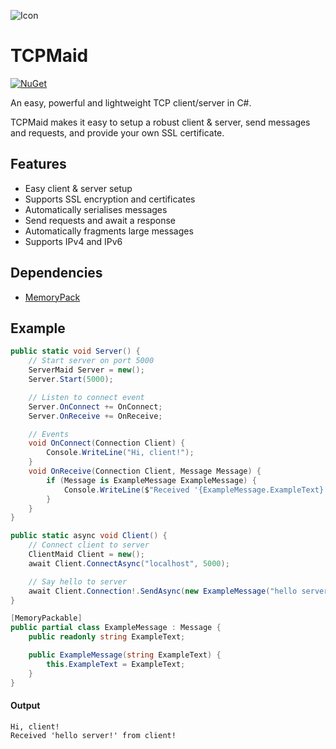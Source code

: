 ![Icon](https://raw.githubusercontent.com/Joy-less/TCPMaid/main/Assets/IconMini.png)

# TCPMaid

[![NuGet](https://img.shields.io/nuget/v/TCPMaid.svg)](https://www.nuget.org/packages/TCPMaid)

An easy, powerful and lightweight TCP client/server in C#.

TCPMaid makes it easy to setup a robust client & server, send messages and requests, and provide your own SSL certificate.

## Features
- Easy client & server setup
- Supports SSL encryption and certificates
- Automatically serialises messages
- Send requests and await a response
- Automatically fragments large messages
- Supports IPv4 and IPv6

## Dependencies
- [MemoryPack](https://github.com/Cysharp/MemoryPack)

## Example

```cs
public static void Server() {
    // Start server on port 5000
    ServerMaid Server = new();
    Server.Start(5000);

    // Listen to connect event
    Server.OnConnect += OnConnect;
    Server.OnReceive += OnReceive;

    // Events
    void OnConnect(Connection Client) {
        Console.WriteLine("Hi, client!");
    }
    void OnReceive(Connection Client, Message Message) {
        if (Message is ExampleMessage ExampleMessage) {
            Console.WriteLine($"Received '{ExampleMessage.ExampleText}' from client!");
        }
    }
}
```
```cs
public static async void Client() {
    // Connect client to server
    ClientMaid Client = new();
    await Client.ConnectAsync("localhost", 5000);

    // Say hello to server
    await Client.Connection!.SendAsync(new ExampleMessage("hello server!"));
}
```
```cs
[MemoryPackable]
public partial class ExampleMessage : Message {
    public readonly string ExampleText;

    public ExampleMessage(string ExampleText) {
        this.ExampleText = ExampleText;
    }
}
```
#### Output
```
Hi, client!
Received 'hello server!' from client!
```
